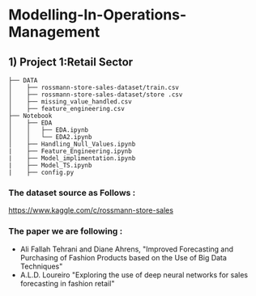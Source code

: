 # Modelling-In-Operations-Management

## 1) Project 1:Retail Sector

```
├── DATA
│    ├── rossmann-store-sales-dataset/train.csv
│    ├── rossmann-store-sales-dataset/store .csv
│    ├── missing_value_handled.csv
│    ├── feature_engineering.csv
├── Notebook
│    ├── EDA
│    │   ├── EDA.ipynb
│    │   └── EDA2.ipynb
│    ├── Handling_Null_Values.ipynb
|    ├── Feature_Engineering.ipynb
|    ├── Model_implimentation.ipynb
|    ├── Model_TS.ipynb
|    ├── config.py
```
### The dataset source as Follows :
https://www.kaggle.com/c/rossmann-store-sales

### The paper we are following : 
- Ali Fallah Tehrani and Diane Ahrens, "Improved Forecasting and Purchasing of Fashion Products based on the Use of Big Data Techniques"
- A.L.D. Loureiro "Exploring the use of deep neural networks for sales forecasting in fashion retail"
